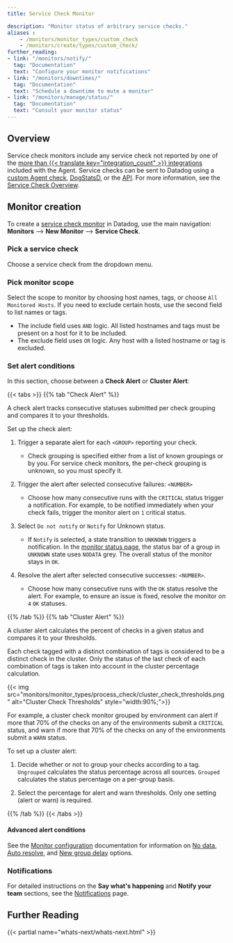 ```yaml
---
title: Service Check Monitor

description: "Monitor status of arbitrary service checks."
aliases :
    - /monitors/monitor_types/custom_check
    - /monitors/create/types/custom_check/
further_reading:
- link: "/monitors/notify/"
  tag: "Documentation"
  text: "Configure your monitor notifications"
- link: "/monitors/downtimes/"
  tag: "Documentation"
  text: "Schedule a downtime to mute a monitor"
- link: "/monitors/manage/status/"
  tag: "Documentation"
  text: "Consult your monitor status"
---
```


## Overview

Service check monitors include any service check not reported by one of the [more than {{< translate key="integration_count" >}} integrations][1] included with the Agent. Service checks can be sent to Datadog using a [custom Agent check][2], [DogStatsD][3], or the [API][4]. For more information, see the [Service Check Overview][5].

## Monitor creation

To create a [service check monitor][6] in Datadog, use the main navigation: **Monitors** --> **New Monitor** --> **Service Check**.

### Pick a service check

Choose a service check from the dropdown menu.

### Pick monitor scope

Select the scope to monitor by choosing host names, tags, or choose `All Monitored Hosts`. If you need to exclude certain hosts, use the second field to list names or tags.

* The include field uses `AND` logic. All listed hostnames and tags must be present on a host for it to be included.
* The exclude field uses `OR` logic. Any host with a listed hostname or tag is excluded.

### Set alert conditions

In this section, choose between a **Check Alert** or **Cluster Alert**:

{{< tabs >}}
{{% tab "Check Alert" %}}

A check alert tracks consecutive statuses submitted per check grouping and compares it to your thresholds.

Set up the check alert:

1. Trigger a separate alert for each `<GROUP>` reporting your check.
    * Check grouping is specified either from a list of known groupings or by you. For service check monitors, the per-check grouping is unknown, so you must specify it.

2. Trigger the alert after selected consecutive failures: `<NUMBER>`
    * Choose how many consecutive runs with the `CRITICAL` status trigger a notification. For example, to be notified immediately when your check fails, trigger the monitor alert on `1` critical status.

3. Select `Do not notify` or `Notify` for Unknown status.
    * If `Notify` is selected, a state transition to `UNKNOWN` triggers a notification. In the [monitor status page][1], the status bar of a group in `UNKNOWN` state uses `NODATA` grey. The overall status of the monitor stays in `OK`.

4. Resolve the alert after selected consecutive successes: `<NUMBER>`.
    * Choose how many consecutive runs with the `OK` status resolve the alert. For example, to ensure an issue is fixed, resolve the monitor on `4` `OK` statuses.


[1]: /monitors/manage/status
{{% /tab %}}
{{% tab "Cluster Alert" %}}

A cluster alert calculates the percent of checks in a given status and compares it to your thresholds.

Each check tagged with a distinct combination of tags is considered to be a distinct check in the cluster. Only the status of the last check of each combination of tags is taken into account in the cluster percentage calculation.

{{< img src="monitors/monitor_types/process_check/cluster_check_thresholds.png" alt="Cluster Check Thresholds" style="width:90%;">}}

For example, a cluster check monitor grouped by environment can alert if more that 70% of the checks on any of the environments submit a `CRITICAL` status, and warn if more that 70% of the checks on any of the environments submit a `WARN` status.

To set up a cluster alert:

1. Decide whether or not to group your checks according to a tag. `Ungrouped` calculates the status percentage across all sources. `Grouped` calculates the status percentage on a per-group basis.

2. Select the percentage for alert and warn thresholds. Only one setting (alert or warn) is required.

{{% /tab %}}
{{< /tabs >}}

#### Advanced alert conditions

See the [Monitor configuration][7] documentation for information on [No data][8], [Auto resolve][9], and [New group delay][10] options.

### Notifications

For detailed instructions on the **Say what's happening** and **Notify your team** sections, see the [Notifications][11] page.

## Further Reading

{{< partial name="whats-next/whats-next.html" >}}

[1]: /integrations/
[2]: /developers/custom_checks/write_agent_check/
[3]: /developers/dogstatsd/
[4]: /api/v1/service-checks/
[5]: /developers/service_checks/#overview
[6]: https://app.datadoghq.com/monitors/create/custom
[7]: /monitors/configuration/#advanced-alert-conditions
[8]: /monitors/configuration/#no-data
[9]: /monitors/configuration/#auto-resolve
[10]: /monitors/configuration/#new-group-delay
[11]: /monitors/notify/
